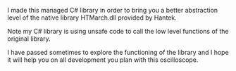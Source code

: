 I made this managed C# library in order to bring you a better abstraction level of the native library HTMarch.dll provided by Hantek.

Note my C# library is using unsafe code to call the low level functions of the original library.

I have passed sometimes to explore the functioning of the library and I hope it will help you on all development you plan with this oscilloscope.
